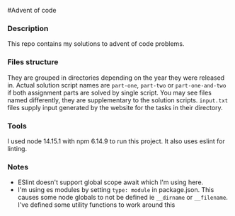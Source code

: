 #Advent of code

### Description
This repo contains my solutions to advent of code problems.

### Files structure
They are grouped in directories depending on the year they were released in.
Actual solution script names are `part-one`, `part-two` or `part-one-and-two` if both assignment parts are solved by single script.
You may see files named differently, they are supplementary to the solution scripts.
`input.txt` files supply input generated by the website for the tasks in their directory.

### Tools
I used node 14.15.1 with npm  6.14.9 to run this project. It also uses eslint for linting.

### Notes
* ESlint doesn't support global scope await which I'm using here.
* I'm using es modules by setting `type: module` in package.json. This causes some node globals to not be defined ie `__dirname` or `__filename`. 
  I've defined some utility functions to work around this
